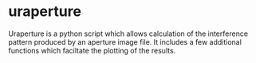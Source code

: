 # uraperture

Uraperture is a python script which allows calculation of the interference pattern produced by an aperture image file. It includes a few additional functions which faciltate the plotting of the results. 

